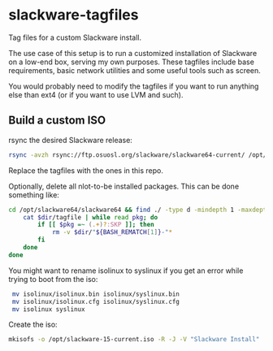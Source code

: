 # slackware-tagfiles
Tag files for a custom Slackware install.

The use case of this setup is to run a customized installation of Slackware on a low-end box, serving my own purposes. These tagfiles include base requirements, basic network utilities and some useful tools such as screen.

You would probably need to modify the tagfiles if you want to run anything else than ext4 (or if you want to use LVM and such).

## Build a custom ISO

rsync the desired Slackware release:
```bash
rsync -avzh rsync://ftp.osuosl.org/slackware/slackware64-current/ /opt/slackware64/
```

Replace the tagfiles with the ones in this repo.

Optionally, delete all nlot-to-be installed packages. This can be done something like:
```bash
cd /opt/slackware64/slackware64 && find ./ -type d -mindepth 1 -maxdepth 1 | while read dir; do
    cat $dir/tagfile | while read pkg; do
        if [[ $pkg =~ (.+)?:SKP ]]; then
            rm -v $dir/"${BASH_REMATCH[1]}-"*
        fi
    done
done
```
You might want to rename isolinux to syslinux if you get an error while trying to boot from the iso:
```bash
 mv isolinux/isolinux.bin isolinux/syslinux.bin
 mv isolinux/isolinux.cfg isolinux/syslinux.cfg
 mv isolinux syslinux
 ```

Create the iso:
```bash
mkisofs -o /opt/slackware-15-current.iso -R -J -V "Slackware Install"  -x ./extra -x ./patches -x ./source -x ./testing -x ./usb-and-pxe-installers -b syslinux/syslinux.bin -c syslinux/boot.cat -no-emul-boot -boot-load-size 4 -boot-info-table -hide-rr-moved -hide-joliet-trans-tbl -sort syslinux/iso.sort -v -d -N -A "Slackware 15 minimal.slarm" .
```
